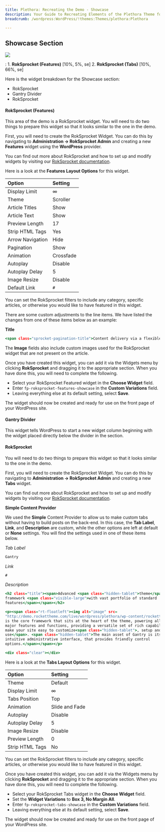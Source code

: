 ```yaml
---
title: Plethora: Recreating the Demo - Showcase
description: Your Guide to Recreating Elements of the Plethora Theme for WordPress
breadcrumb: /wordpress:WordPress/!themes:Themes/plethora:Plethora

---
```


Showcase Section
-----

![][demo]

:   1. **RokSprocket (Features)** [10%, 5%, se]
    2. **RokSprocket (Tabs)** [10%, 66%, se]

Here is the widget breakdown for the Showcase section:

* RokSprocket
* Gantry Divider
* RokSprocket

#### RokSprocket (Features)

This area of the demo is a RokSprocket widget. You will need to do two things to prepare this widget so that it looks similar to the one in the demo.

First, you will need to create the RokSprocket Widget. You can do this by navigating to **Administration -> RokSprocket Admin** and creating a new **Features** widget using the **WordPress** provider.

You can find out more about RokSprocket and how to set up and modify widgets by visiting our [RokSprocket documentation][roksprocket].

Here is a look at the **Features Layout Options** for this widget.

| Option           | Setting     |
| :----------      | :---------- |
| Display Limit    | ∞           |
| Theme            | Scroller    |
| Article Titles   | Show        |
| Article Text     | Show        |
| Preview Length   | 17          |
| Strip HTML Tags  | Yes         |
| Arrow Navigation | Hide        |
| Pagination       | Show        |
| Animation        | Crossfade   |
| Autoplay         | Disable     |
| Autoplay Delay   | 5           |
| Image Resize     | Disable     |
| Default Link     | `#`         |

You can set the RokSprocket filters to include any category, specific articles, or otherwise you would like to have featured in this widget.

There are some custom adjustments to the line items. We have listed the changes from one of these items below as an example:

**Title**

~~~ .html
<span class="sprocket-pagination-title">Content delivery via a flexible<span class="hidden-tablet sprocket-pagination-title">, dynamic and configurable</span> framework</span>
~~~

The **Image** fields also include custom images used for the RokSprocket widget that are not present on the article. 

Once you have created this widget, you can add it via the Widgets menu by clicking **RokSprocket** and dragging it to the appropriate section. When you have done this, you will need to complete the following.

* Select your RokSprocket Featured widget in the **Choose Widget** field.
* Enter `fp-roksprocket-features-showcase` in the **Custom Variations** field.
* Leaving everything else at its default setting, select **Save**.

The widget should now be created and ready for use on the front page of your WordPress site.

#### Gantry Divider

This widget tells WordPress to start a new widget column beginning with the widget placed directly below the divider in the section.

#### RokSprocket

You will need to do two things to prepare this widget so that it looks similar to the one in the demo.

First, you will need to create the RokSprocket Widget. You can do this by navigating to **Administration -> RokSprocket Admin** and creating a new **Tabs** widget.

You can find out more about RokSprocket and how to set up and modify widgets by visiting our [RokSprocket documentation][roksprocket].

**Simple Content Provider**

We used the **Simple** Content Provider to allow us to make custom tabs without having to build posts on the back-end. In this case, the **Tab Label**, **Link**, and **Description** are custom, while the other options are left at default or **None** settings. You will find the settings used in one of these items below.

*Tab Label*

~~~ .html
Gantry
~~~

*Link*

~~~ .html
#
~~~

*Description*

~~~ .html
<h2 class="title"><span>Advanced <span class="hidden-tablet">theme</span>
framework <span class="visible-large">with vast portfolio of standard
features</span></span></h2>

<p><span class="rt-floatleft"><img alt="image" src=
"http://demo.rockettheme.com/live/wordpress/plethora/wp-content/rockettheme/rt_plethora_wp/home/fp-roksprocket-tabs-showcase/img-01.jpg"></span><span>Gantry
is the core framework that sits at the heart of the theme, powering all the
major features and functions, providing a versatile set of rich capabilities to
make your site easy to customize<span class="hidden-tablet">, setup and
use</span>. <span class="hidden-tablet">The main asset of Gantry is its
intuitive administrative interface, that provides friendly control
options.</span></span></p>

<div class="clear"></div>
~~~

Here is a look at the **Tabs Layout Options** for this widget.

| Option          | Setting        |
| :-------------- | :------------  |
| Theme           | Default        |
| Display Limit   | ∞              |
| Tabs Position   | Top            |
| Animation       | Slide and Fade |
| Autoplay        | Disable        |
| Autoplay Delay  | 5              |
| Image Resize    | Disable        |
| Preview Length  | 0              |
| Strip HTML Tags | No             |

You can set the RokSprocket filters to include any category, specific articles, or otherwise you would like to have featured in this widget.

Once you have created this widget, you can add it via the Widgets menu by clicking **RokSprocket** and dragging it to the appropriate section. When you have done this, you will need to complete the following.

* Select your RokSprocket Tabs widget in the **Choose Widget** field.
* Set the **Widget Variations** to **Box 3, No Margin All**.
* Enter `fp-roksprocket-tabs-showcase` in the **Custom Variations** field.
* Leaving everything else at its default setting, select **Save**.

The widget should now be created and ready for use on the front page of your WordPress site.

[demo]: assets/demo_3.jpeg
[roksprocket]: ../../plugins/roksprocket/